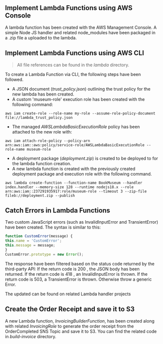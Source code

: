 ## Implement Lambda Functions using AWS Console

A lambda function has been created with the AWS Management Console.
A simple Node JS handler and related node_modules have been packaged in a .zip file a uploaded to the lambda.

## Implement Lambda Functions using AWS CLI

> All file references can be found in the _lambda_ directory.

To create a Lambda Function via CLI, the following steps have been followed.

- A JSON document (_trust_policy.json_) outlining the trust policy for the new lambda has been created.
- A custom 'museum-role' execution role has been created with the following command:

```shell
aws iam create-role --role-name my-role --assume-role-policy-document file://lambda_trust_policy.json
```

- The managed _AWSLambdaBasicExecutionRole_ policy has been attached to the new role with:

```shell
aws iam attach-role-policy --policy-arn arn:aws:iam::aws:policy/service-role/AWSLambdaBasicExecutionRole --role-name museum-role
```

- A deployment package (_deployment.zip_) is created to be deployed to for the lambda function creation.
- A new lambda function is created with the previously created deployment package and execution role with the following command.

```shell
aws lambda create-function --function-name BookMuseum --handler index.handler --memory-size 128 --runtime nodejs18.x --role arn:aws:iam::237291935917:role/museum-role --timeout 3 --zip-file fileb://deployment.zip --publish

```

## Catch Errors in Lambda Functions

Two custom JavaScript errors (such as InvalidInputError and TransientError) have been created. The syntax is similar to this:

```JavaScript
function CustomError(message) {
this.name = 'CustomError';
this.message = message;
}
CustomError.prototype = new Error();
```

The response have been filtered based on the status code returned by the third-party API:
If the return code is 200 , the JSON body has been returned. If the return code is 418 , an InvalidInputError is thrown.
If the return code is 503, a TransientError is thrown.
Otherwise throw a generic Error.

The updated can be found on related Lambda handler projects

## Create the Order Receipt and save it to S3

A new Lambda function, _InvoicingBuilderFunction_, has been created along with related _InvoicingRole_ to generate the order receipt from the OrderCompleted SNS Topic and save it to S3.
You can find the related code in _build-invoice_ directory.
